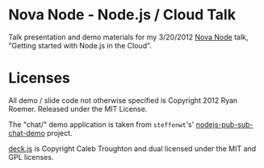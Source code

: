 Nova Node - Node.js / Cloud Talk
================================
Talk presentation and demo materials for my 3/20/2012 [Nova Node][nova_node]
talk, "Getting started with Node.js in the Cloud".

[nova_node]: http://www.meetup.com/Nova-Node/events/52749282/

Licenses
========
All demo / slide code not otherwise specified is Copyright 2012 Ryan Roemer.
Released under the MIT License.

The "chat/" demo application is taken from `steffenwt`'s'
[nodejs-pub-sub-chat-demo][redis_chat] project.

[deck.js][deckjs] is Copyright Caleb Troughton and dual licensed under the
MIT and GPL licenses.

[redis_chat]: https://github.com/steffenwt/nodejs-pub-sub-chat-demo
[deckjs]: https://github.com/imakewebthings/deck.js
